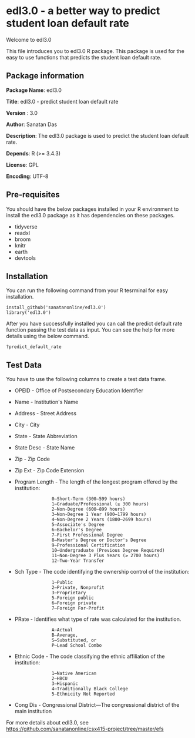 # edl3.0 - a better way to predict student loan default rate

Welcome to edl3.0

This file introduces you to edl3.0 R package. This package is used for the easy to use functions that predicts the student loan default rate.

## Package information

**Package Name**: edl3.0

**Title**: edl3.0 - predict student loan default rate

**Version** : 3.0

**Author**: Sanatan Das

**Description**: The edl3.0 package is used to predict the student loan default rate.

**Depends**: R (>= 3.4.3)

**License**: GPL

**Encoding**: UTF-8


## Pre-requisites

You should have the below packages installed in your R environment to install the edl3.0 package as it has dependencies on these packages.

* tidyverse
* readxl
* broom
* knitr
* earth
* devtools

## Installation

You can run the following command from your R tesrminal for easy installation.

    install_github('sanatanonline/edl3.0')
    library('edl3.0')
	
After you have successfully installed you can call the predict default rate function passing the test data as input. You can see the help for more details using the below command.

    ?predict_default_rate

## Test Data

You have to use the following columns to create a test data frame.

* OPEID - Office of Postsecondary Education Identifier
* Name - Institution's Name
* Address - Street Address
* City - City
* State - State Abbreviation
* State Desc - State Name
* Zip - Zip Code
* Zip Ext - Zip Code Extension
* Program Length - The length of the longest program offered by the institution:

                    0—Short-Term (300–599 hours)
                    1—Graduate/Professional (≥ 300 hours)
                    2—Non-Degree (600–899 hours)
                    3—Non-Degree 1 Year (900–1799 hours)
                    4—Non-Degree 2 Years (1800–2699 hours)
                    5—Associate's Degree
                    6—Bachelor's Degree
                    7—First Professional Degree
                    8—Master's Degree or Doctor's Degree
                    9—Professional Certification
                    10—Undergraduate (Previous Degree Required)
                    11—Non-Degree 3 Plus Years (≥ 2700 hours)
                    12—Two-Year Transfer

* Sch Type - The code identifying the ownership control of the institution:

                    1—Public
                    2—Private, Nonprofit
                    3—Proprietary
                    5—Foreign public
                    6—Foreign private
                    7—Foreign For-Profit

* PRate - Identifies what type of rate was calculated for the institution.

                    A—Actual
                    B—Average,
                    S—Substituted, or
                    P—Lead School Combo
                    
* Ethnic Code - The code classifying the ethnic affiliation of the institution:

                    1—Native American
                    2—HBCU
                    3—Hispanic
                    4—Traditionally Black College
                    5—Ethnicity Not Reported

* Cong Dis - Congressional District—The congressional district of the main institution


For more details about edl3.0, see https://github.com/sanatanonline/csx415-project/tree/master/efs
